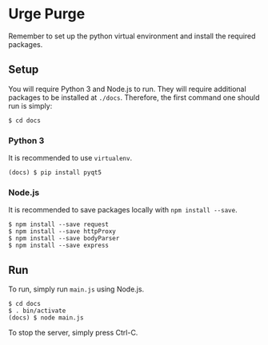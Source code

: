 # Urge Purge

Remember to set up the python virtual environment and install the required packages.

## Setup
You will require Python 3 and Node.js to run.  They will require additional packages to be installed at `./docs`.  Therefore, the first command one should run is simply:

```
$ cd docs
```

### Python 3
It is recommended to use `virtualenv`.
```
(docs) $ pip install pyqt5
```

### Node.js
It is recommended to save packages locally with `npm install --save`.
```
$ npm install --save request
$ npm install --save httpProxy
$ npm install --save bodyParser
$ npm install --save express
```

## Run
To run, simply run `main.js` using Node.js.
```
$ cd docs
$ . bin/activate
(docs) $ node main.js
```
To stop the server, simply press Ctrl-C.
